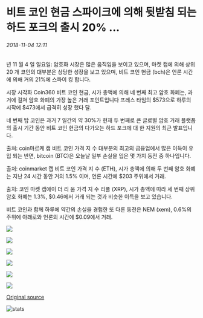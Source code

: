 # 비트 코인 현금 스파이크에 의해 뒷받침 되는 하드 포크의 출시 20% ...

###### 2018-11-04 12:11

년 11 월 4 일 일요일: 암호화 시장은 많은 움직임을 보이고 있으며, 마켓 캡에 의해 상위 20 개 코인의 대부분은 상당한 성장을 보고 있으며, 비트 코인 현금 (bch)은 언론 시간에 의해 거의 21%에 스파이 킹 합니다.

시장 시각화 Coin360 비트 코인 현금, 시가 총액에 의해 네 번째 최고 암호 화폐는, 과거에 걸쳐 암호 화폐의 가장 높은 거래 포인트입니다 프레스 타임의 $573으로 하루의 시작에 $473에서 급격히 성장 했다 달.

네 번째 탑 코인은 과거 7 일간의 약 30%가 현재 두 번째로 큰 글로벌 암호 거래 플랫폼의 출시 기간 동안 비트 코인 현금의 다가오는 하드 포크에 대 한 지원의 최근 발표입니다.

출처: coin마르케 캡 비트 코인 가격 지 수 대부분의 최고의 금융업에서 많은 이득이 유입 되는 반면, bitcoin (BTC)은 오늘날 일부 손실을 입은 몇 가지 동전 중 하나입니다.

출처: coinmarket 캡 비트 코인 가격 지 수 (ETH), 시가 총액에 의해 두 번째 암호 화폐는 지난 24 시간 동안 거의 1.5% 이며, 언론 시간에 $203 주위에서 거래.

출처: 코인 마켓 캡에이 더 리 움 가격 지 수 리플 (XRP), 시가 총액에 따라 세 번째 상위 암호 화폐는 1.3%, $0.46에서 거래 되는 것과 비슷한 이득을 보고 있습니다.

비트 코인과 함께 하루에 약간의 손실을 경험한 또 다른 동전은 NEM (xem), 0.6%의 주위에 아래로와 언론의 시간에 $0.09에서 거래.

![](https://s3.cointelegraph.com/storage/uploads/view/92db78553ed71273378a7984eafda1a9.png)

![](https://s3.cointelegraph.com/storage/uploads/view/b7b8b125e836826cde13a7a5a5bc04d0.png)

![](https://s3.cointelegraph.com/storage/uploads/view/97c91fcd7f70cd908b3d0b9507d246f0.png)

![](https://s3.cointelegraph.com/storage/uploads/view/b5045a4624974255e25f52d18c2282dc.png)

![](https://s3.cointelegraph.com/storage/uploads/view/24c828b20fc8b8d58ce6973be7426acd.png)

![](https://s3.cointelegraph.com/storage/uploads/view/e0fe0e681b1f760d570b183dc639568c.png)

[Original source](https://cointelegraph.com/news/bitcoin-cash-spikes-20-percent-in-the-wake-of-upcoming-hard-fork-backed-by-binance)

![stats](https://c.statcounter.com/11760860/0/a89fa40b/1/ "stats")